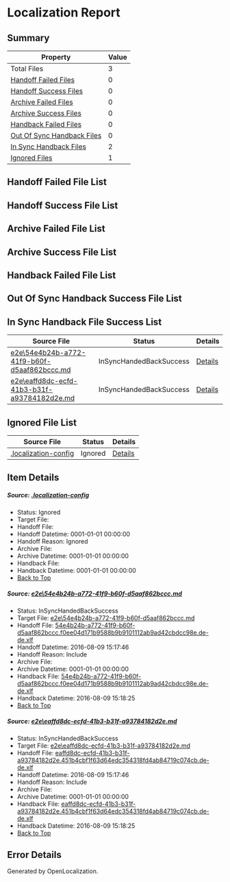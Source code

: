 # <a name='report-top'></a> Localization Report

## Summary
 Property | Value 
 -------- | ----- 
 Total Files | 3
[ Handoff Failed Files ](#handoff-failed-list)| 0
[ Handoff Success Files ](#handoff-success-list)| 0
[ Archive Failed Files ](#archive-failed-list)| 0
[ Archive Success Files ](#archive-success-list)| 0
[ Handback Failed Files ](#handback-failed-list)| 0
[ Out Of Sync Handback Files ](#outofsync-handback-success-list)| 0
[ In Sync Handback Files ](#insync-handback-success-list)| 2
[ Ignored Files ](#ignored-list)| 1

## <a name='handoff-failed-list'></a> Handoff Failed File List

## <a name='handoff-success-list'></a> Handoff Success File List

## <a name='archive-failed-list'></a> Archive Failed File List

## <a name='archive-success-list'></a> Archive Success File List

## <a name='handback-failed-list'></a> Handback Failed File List

## <a name='outofsync-handback-success-list'></a> Out Of Sync Handback Success File List

## <a name='insync-handback-success-list'></a> In Sync Handback File Success List
 Source File | Status | Details 
 ----------- | ------ | ------- 
 [e2e\54e4b24b-a772-41f9-b60f-d5aaf862bccc.md](https://github.com/OpenLocalizationTestOrg/oltest/blob/8614b4b68f8128efad2465191ae77dad16836a30/e2e/54e4b24b-a772-41f9-b60f-d5aaf862bccc.md) | InSyncHandedBackSuccess | [Details](#71a2c61b57f74f851d0f81cd798644ee46e255631)
 [e2e\eaffd8dc-ecfd-41b3-b31f-a93784182d2e.md](https://github.com/OpenLocalizationTestOrg/oltest/blob/8614b4b68f8128efad2465191ae77dad16836a30/e2e/eaffd8dc-ecfd-41b3-b31f-a93784182d2e.md) | InSyncHandedBackSuccess | [Details](#6de8dd1496379db27ae743fa2113b9b8b50343882)

## <a name='ignored-list'></a> Ignored File List
 Source File | Status | Details 
 ----------- | ------ | ------- 
 [.localization-config](https://github.com/OpenLocalizationTestOrg/oltest/blob/8614b4b68f8128efad2465191ae77dad16836a30/.localization-config) | Ignored | [Details](#3d4f252ac210baf56311d7e97dcc2db10974dbd20)

## Item Details
##### <a name='3d4f252ac210baf56311d7e97dcc2db10974dbd20'></a> Source: [.localization-config](https://github.com/OpenLocalizationTestOrg/oltest/blob/8614b4b68f8128efad2465191ae77dad16836a30/.localization-config)
* Status: Ignored
* Target File: 
* Handoff File: 
* Handoff Datetime: 0001-01-01 00:00:00
* Handoff Reason: Ignored
* Archive File: 
* Archive Datetime: 0001-01-01 00:00:00
* Handback File: 
* Handback Datetime: 0001-01-01 00:00:00
* [Back to Top](#report-top)

##### <a name='71a2c61b57f74f851d0f81cd798644ee46e255631'></a> Source: [e2e\54e4b24b-a772-41f9-b60f-d5aaf862bccc.md](https://github.com/OpenLocalizationTestOrg/oltest/blob/8614b4b68f8128efad2465191ae77dad16836a30/e2e/54e4b24b-a772-41f9-b60f-d5aaf862bccc.md)
* Status: InSyncHandedBackSuccess
* Target File: [e2e\54e4b24b-a772-41f9-b60f-d5aaf862bccc.md](https://github.com/OpenLocalizationTestOrg/ol-test-dede/blob/47b02af2d26d73a17a9a9bb20bc7ae0fd2c3a6ae/e2e/54e4b24b-a772-41f9-b60f-d5aaf862bccc.md)
* Handoff File: [54e4b24b-a772-41f9-b60f-d5aaf862bccc.f0ee04d171b9588b9b9101112ab9ad42cbdcc98e.de-de.xlf](https://github.com/OpenLocalizationTestOrg/olhandoff-e2e/blob/fcc2f8b30f9e9814da13d7fdc940b3f7579c298e/ol-handoff/OpenLocalizationTestOrg/ol-test-dede/ci/ht/54e4b24b-a772-41f9-b60f-d5aaf862bccc.f0ee04d171b9588b9b9101112ab9ad42cbdcc98e.de-de.xlf)
* Handoff Datetime: 2016-08-09 15:17:46
* Handoff Reason: Include
* Archive File: 
* Archive Datetime: 0001-01-01 00:00:00
* Handback File: [54e4b24b-a772-41f9-b60f-d5aaf862bccc.f0ee04d171b9588b9b9101112ab9ad42cbdcc98e.de-de.xlf](https://github.com/OpenLocalizationTestOrg/olhandback-e2e/blob/10df80be6a2f398e6bb4c55e99bc730821ce996d/ol-handback/OpenLocalizationTestOrg/ol-test-dede/ci/ht/54e4b24b-a772-41f9-b60f-d5aaf862bccc.f0ee04d171b9588b9b9101112ab9ad42cbdcc98e.de-de.xlf)
* Handback Datetime: 2016-08-09 15:18:25
* [Back to Top](#report-top)

##### <a name='6de8dd1496379db27ae743fa2113b9b8b50343882'></a> Source: [e2e\eaffd8dc-ecfd-41b3-b31f-a93784182d2e.md](https://github.com/OpenLocalizationTestOrg/oltest/blob/8614b4b68f8128efad2465191ae77dad16836a30/e2e/eaffd8dc-ecfd-41b3-b31f-a93784182d2e.md)
* Status: InSyncHandedBackSuccess
* Target File: [e2e\eaffd8dc-ecfd-41b3-b31f-a93784182d2e.md](https://github.com/OpenLocalizationTestOrg/ol-test-dede/blob/47b02af2d26d73a17a9a9bb20bc7ae0fd2c3a6ae/e2e/eaffd8dc-ecfd-41b3-b31f-a93784182d2e.md)
* Handoff File: [eaffd8dc-ecfd-41b3-b31f-a93784182d2e.451b4cbf1f63d64edc354318fd4ab84719c074cb.de-de.xlf](https://github.com/OpenLocalizationTestOrg/olhandoff-e2e/blob/fcc2f8b30f9e9814da13d7fdc940b3f7579c298e/ol-handoff/OpenLocalizationTestOrg/ol-test-dede/ci/ht/eaffd8dc-ecfd-41b3-b31f-a93784182d2e.451b4cbf1f63d64edc354318fd4ab84719c074cb.de-de.xlf)
* Handoff Datetime: 2016-08-09 15:17:46
* Handoff Reason: Include
* Archive File: 
* Archive Datetime: 0001-01-01 00:00:00
* Handback File: [eaffd8dc-ecfd-41b3-b31f-a93784182d2e.451b4cbf1f63d64edc354318fd4ab84719c074cb.de-de.xlf](https://github.com/OpenLocalizationTestOrg/olhandback-e2e/blob/10df80be6a2f398e6bb4c55e99bc730821ce996d/ol-handback/OpenLocalizationTestOrg/ol-test-dede/ci/ht/eaffd8dc-ecfd-41b3-b31f-a93784182d2e.451b4cbf1f63d64edc354318fd4ab84719c074cb.de-de.xlf)
* Handback Datetime: 2016-08-09 15:18:25
* [Back to Top](#report-top)


## Error Details

Generated by OpenLocalization.
